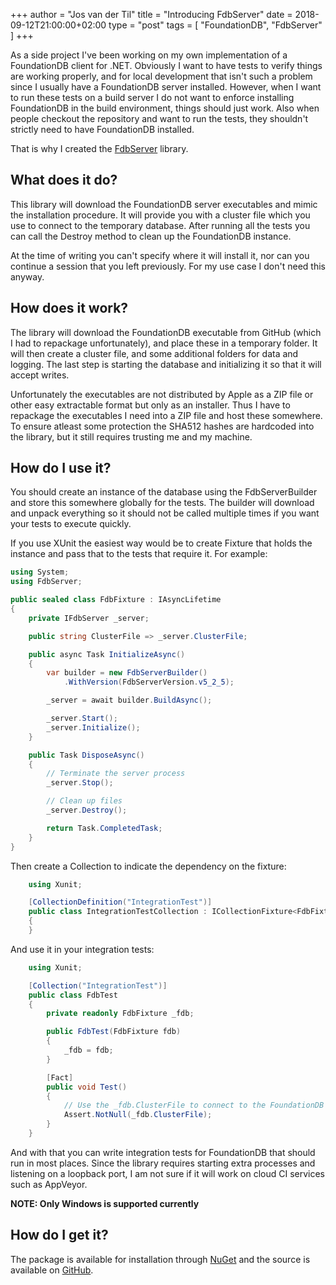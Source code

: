 +++
author = "Jos van der Til"
title = "Introducing FdbServer"
date  = 2018-09-12T21:00:00+02:00
type = "post"
tags = [ "FoundationDB", "FdbServer" ]
+++

As a side project I've been working on my own implementation of a FoundationDB client for .NET.
Obviously I want to have tests to verify things are working properly, and for local development that isn't such a problem since I usually have a FoundationDB server installed.
However, when I want to run these tests on a build server I do not want to enforce installing FoundationDB in the build environment, things should just work.
Also when people checkout the repository and want to run the tests, they shouldn't strictly need to have FoundationDB installed.

That is why I created the [FdbServer](https://www.github.com/jvandertil/FdbServer) library. 

<!--more-->

## What does it do?
This library will download the FoundationDB server executables and mimic the installation procedure.
It will provide you with a cluster file which you use to connect to the temporary database.
After running all the tests you can call the Destroy method to clean up the FoundationDB instance.

At the time of writing you can't specify where it will install it, nor can you continue a session that you left previously.
For my use case I don't need this anyway.

## How does it work?

The library will download the FoundationDB executable from GitHub (which I had to repackage unfortunately), and place these in a temporary folder.
It will then create a cluster file, and some additional folders for data and logging.
The last step is starting the database and initializing it so that it will accept writes.

Unfortunately the executables are not distributed by Apple as a ZIP file or other easy extractable format but only as an installer.
Thus I have to repackage the executables I need into a ZIP file and host these somewhere.
To ensure atleast some protection the SHA512 hashes are hardcoded into the library, but it still requires trusting me and my machine.

## How do I use it?

You should create an instance of the database using the FdbServerBuilder and store this somewhere globally for the tests.
The builder will download and unpack everything so it should not be called multiple times if you want your tests to execute quickly.

If you use XUnit the easiest way would be to create Fixture that holds the instance and pass that to the tests that require it.
For example:
```cs
using System;
using FdbServer;

public sealed class FdbFixture : IAsyncLifetime
{
    private IFdbServer _server;

    public string ClusterFile => _server.ClusterFile;

    public async Task InitializeAsync()
    {
        var builder = new FdbServerBuilder()
            .WithVersion(FdbServerVersion.v5_2_5);

        _server = await builder.BuildAsync();

        _server.Start();
        _server.Initialize();
    }

    public Task DisposeAsync()
    {
        // Terminate the server process
        _server.Stop();

        // Clean up files
        _server.Destroy();

        return Task.CompletedTask;
    }
}
```

Then create a Collection to indicate the dependency on the fixture:
```cs
    using Xunit;

    [CollectionDefinition("IntegrationTest")]
    public class IntegrationTestCollection : ICollectionFixture<FdbFixture>
    {
    }
```

And use it in your integration tests:
```cs
    using Xunit;

    [Collection("IntegrationTest")]
    public class FdbTest
    {
        private readonly FdbFixture _fdb;

        public FdbTest(FdbFixture fdb)
        {
            _fdb = fdb;
        }

        [Fact]
        public void Test()
        {
            // Use the _fdb.ClusterFile to connect to the FoundationDB server.
            Assert.NotNull(_fdb.ClusterFile);
        }
    }
```

And with that you can write integration tests for FoundationDB that should run in most places.
Since the library requires starting extra processes and listening on a loopback port, I am not sure if it will work on cloud CI services such as AppVeyor.

**NOTE: Only Windows is supported currently**

## How do I get it?

The package is available for installation through [NuGet](https://www.nuget.org/packages/FdbServer) and the source is available on [GitHub](https://www.github.com/jvandertil/FdbServer).

